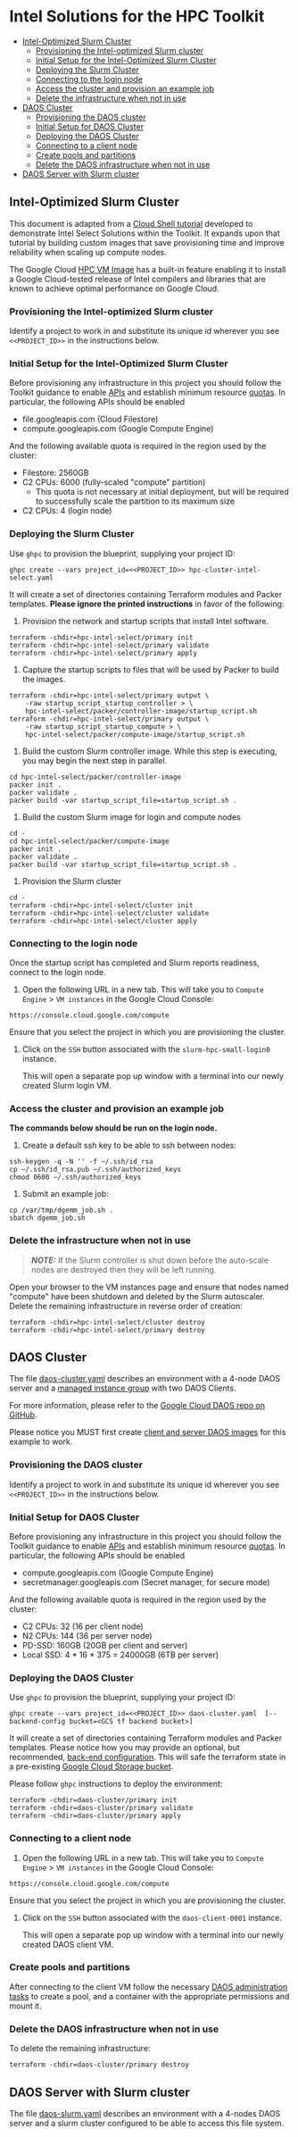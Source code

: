 # Intel Solutions for the HPC Toolkit
<!-- TOC generated with: md_toc github community/examples/intel/README.md | sed -e "s/\s-\s/ * /" -->

* [Intel-Optimized Slurm Cluster](#intel-optimized-slurm-cluster)
  * [Provisioning the Intel-optimized Slurm cluster](#provisioning-the-intel-optimized-slurm-cluster)
  * [Initial Setup for the Intel-Optimized Slurm Cluster](#initial-setup-for-the-intel-optimized-slurm-cluster)
  * [Deploying the Slurm Cluster](#deploying-the-slurm-cluster)
  * [Connecting to the login node](#connecting-to-the-login-node)
  * [Access the cluster and provision an example job](#access-the-cluster-and-provision-an-example-job)
  * [Delete the infrastructure when not in use](#delete-the-infrastructure-when-not-in-use)
* [DAOS Cluster](#daos-cluster)
  * [Provisioning the DAOS cluster](#provisioning-the-daos-cluster)
  * [Initial Setup for DAOS Cluster](#initial-setup-for-daos-cluster)
  * [Deploying the DAOS Cluster](#deploying-the-daos-cluster)
  * [Connecting to a client node](#connecting-to-a-client-node)
  * [Create pools and partitions](#create-pools-and-partitions)
  * [Delete the DAOS infrastructure when not in use](#delete-the-daos-infrastructure-when-not-in-use)
* [DAOS Server with Slurm cluster](#daos-server-with-slurm-cluster)

## Intel-Optimized Slurm Cluster

This document is adapted from a [Cloud Shell tutorial][tutorial] developed to
demonstrate Intel Select Solutions within the Toolkit. It expands upon that
tutorial by building custom images that save provisioning time and improve
reliability when scaling up compute nodes.

The Google Cloud [HPC VM Image][hpcvmimage] has a built-in feature enabling it
to install a Google Cloud-tested release of Intel compilers and libraries that
are known to achieve optimal performance on Google Cloud.

[tutorial]: ../../../docs/tutorials/intel-select/intel-select.md
[hpcvmimage]: https://cloud.google.com/compute/docs/instances/create-hpc-vm

### Provisioning the Intel-optimized Slurm cluster

Identify a project to work in and substitute its unique id wherever you see
`<<PROJECT_ID>>` in the instructions below.

### Initial Setup for the Intel-Optimized Slurm Cluster

Before provisioning any infrastructure in this project you should follow the
Toolkit guidance to enable [APIs][apis] and establish minimum resource
[quotas][quotas]. In particular, the following APIs should be enabled

* file.googleapis.com (Cloud Filestore)
* compute.googleapis.com (Google Compute Engine)

[apis]: ../../../README.md#enable-gcp-apis
[quotas]: ../../../README.md#gcp-quotas

And the following available quota is required in the region used by the cluster:

* Filestore: 2560GB
* C2 CPUs: 6000 (fully-scaled "compute" partition)
  * This quota is not necessary at initial deployment, but will be required to
    successfully scale the partition to its maximum size
* C2 CPUs: 4 (login node)

### Deploying the Slurm Cluster

Use `ghpc` to provision the blueprint, supplying your project ID:

```shell
ghpc create --vars project_id=<<PROJECT_ID>> hpc-cluster-intel-select.yaml
```

It will create a set of directories containing Terraform modules and Packer
templates. **Please ignore the printed instructions** in favor of the following:

1. Provision the network and startup scripts that install Intel software.

  ```shell
  terraform -chdir=hpc-intel-select/primary init
  terraform -chdir=hpc-intel-select/primary validate
  terraform -chdir=hpc-intel-select/primary apply
  ```

1. Capture the startup scripts to files that will be used by Packer to build the
   images.

  ```shell
  terraform -chdir=hpc-intel-select/primary output \
      -raw startup_script_startup_controller > \
      hpc-intel-select/packer/controller-image/startup_script.sh
  terraform -chdir=hpc-intel-select/primary output \
      -raw startup_script_startup_compute > \
      hpc-intel-select/packer/compute-image/startup_script.sh
  ```

1. Build the custom Slurm controller image. While this step is executing, you
   may begin the next step in parallel.

  ```shell
  cd hpc-intel-select/packer/controller-image
  packer init .
  packer validate .
  packer build -var startup_script_file=startup_script.sh .
  ```

1. Build the custom Slurm image for login and compute nodes

  ```shell
  cd -
  cd hpc-intel-select/packer/compute-image
  packer init .
  packer validate .
  packer build -var startup_script_file=startup_script.sh .
  ```

1. Provision the Slurm cluster

  ```shell
  cd -
  terraform -chdir=hpc-intel-select/cluster init
  terraform -chdir=hpc-intel-select/cluster validate
  terraform -chdir=hpc-intel-select/cluster apply
  ```

### Connecting to the login node

Once the startup script has completed and Slurm reports readiness, connect to the login node.

1. Open the following URL in a new tab. This will take you to `Compute Engine` >
   `VM instances` in the Google Cloud Console:

  ```text
  https://console.cloud.google.com/compute
  ```

  Ensure that you select the project in which you are provisioning the cluster.

1. Click on the `SSH` button associated with the `slurm-hpc-small-login0`
   instance.

   This will open a separate pop up window with a terminal into our newly created
   Slurm login VM.

### Access the cluster and provision an example job

   **The commands below should be run on the login node.**

1. Create a default ssh key to be able to ssh between nodes:

  ```shell
  ssh-keygen -q -N '' -f ~/.ssh/id_rsa
  cp ~/.ssh/id_rsa.pub ~/.ssh/authorized_keys
  chmod 0600 ~/.ssh/authorized_keys
  ```

1. Submit an example job:

  ```shell
  cp /var/tmp/dgemm_job.sh .
  sbatch dgemm_job.sh
  ```

### Delete the infrastructure when not in use

> **_NOTE:_** If the Slurm controller is shut down before the auto-scale nodes
> are destroyed then they will be left running.

Open your browser to the VM instances page and ensure that nodes named "compute"
have been shutdown and deleted by the Slurm autoscaler. Delete the remaining
infrastructure in reverse order of creation:

```shell
terraform -chdir=hpc-intel-select/cluster destroy
terraform -chdir=hpc-intel-select/primary destroy
```

## DAOS Cluster

The file [daos-cluster.yaml](daos-cluster.yaml) describes an environment with a 4-node DAOS server and a [managed instance group][mig] with two DAOS Clients.

For more information, please refer to the [Google Cloud DAOS repo on GitHub][google-cloud-daos].

Please notice you MUST first create [client and server DAOS images][daos-images] for this example to work.

[mig]: https://cloud.google.com/compute/docs/instance-groups
[google-cloud-daos]: https://github.com/daos-stack/google-cloud-daos
[daos-images]: https://github.com/daos-stack/google-cloud-daos/tree/main/images

### Provisioning the DAOS cluster

Identify a project to work in and substitute its unique id wherever you see
`<<PROJECT_ID>>` in the instructions below.

### Initial Setup for DAOS Cluster

Before provisioning any infrastructure in this project you should follow the
Toolkit guidance to enable [APIs][apis] and establish minimum resource
[quotas][quotas]. In particular, the following APIs should be enabled

* compute.googleapis.com (Google Compute Engine)
* secretmanager.googleapis.com (Secret manager, for secure mode)

[apis]: ../../../README.md#enable-gcp-apis
[quotas]: ../../../README.md#gcp-quotas

And the following available quota is required in the region used by the cluster:

* C2 CPUs: 32 (16 per client node)
* N2 CPUs: 144 (36 per server node)
* PD-SSD: 160GB (20GB per client and server)
* Local SSD: 4 \* 16 \* 375 = 24000GB (6TB per server)

### Deploying the DAOS Cluster

Use `ghpc` to provision the blueprint, supplying your project ID:

```shell
ghpc create --vars project_id=<<PROJECT_ID>> daos-cluster.yaml  [--backend-config bucket=<GCS tf backend bucket>]
```

It will create a set of directories containing Terraform modules and Packer
templates. Please notice how you may provide an optional, but recommended, [back-end configuration][backend]. This will safe the terraform state in a pre-existing [Google Cloud Storage bucket][bucket].

Please follow `ghpc` instructions to deploy the environment:

  ```shell
  terraform -chdir=daos-cluster/primary init
  terraform -chdir=daos-cluster/primary validate
  terraform -chdir=daos-cluster/primary apply
  ```

[backend]: https://github.com/GoogleCloudPlatform/hpc-toolkit/tree/develop/examples#optional-setting-up-a-remote-terraform-state
[bucket]: https://cloud.google.com/storage/docs/creating-buckets
### Connecting to a client node

1. Open the following URL in a new tab. This will take you to `Compute Engine` >
   `VM instances` in the Google Cloud Console:

  ```text
  https://console.cloud.google.com/compute
  ```

  Ensure that you select the project in which you are provisioning the cluster.

1. Click on the `SSH` button associated with the `daos-client-0001`
   instance.

   This will open a separate pop up window with a terminal into our newly created
   DAOS client VM.

### Create pools and partitions

After connecting to the client VM follow the necessary [DAOS administration tasks](daos-admin) to create a pool, and a container with the appropriate permissions and mount it.

[daos-admin]: https://github.com/daos-stack/google-cloud-daos/tree/develop/terraform/examples/daos_cluster#perform-daos-administration-tasks

### Delete the DAOS infrastructure when not in use

To delete the remaining infrastructure:

```shell
terraform -chdir=daos-cluster/primary destroy
```

## DAOS Server with Slurm cluster

The file [daos-slurm.yaml](daos-slurm.yaml) describes an environment with a 4-nodes DAOS server and a slurm cluster configured to be able to access this file system.
